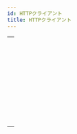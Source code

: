```yaml
---
id: HTTPクライアント
title: HTTPクライアント
---
```


|                                                                                                                               |
| ----------------------------------------------------------------------------------------------------------------------------- |
| [<!-- INCLUDE #_command_.HTTP AUTHENTICATE.Syntax -->](../../commands-legacy/http-authenticate.md)<br/>                       |
| [<!-- INCLUDE #_command_.HTTP Get.Syntax -->](../../commands-legacy/http-get.md)<br/>                                         |
| [<!-- INCLUDE #_command_.HTTP Get certificates folder.Syntax -->](../../commands-legacy/http-get-certificates-folder.md)<br/> |
| [<!-- INCLUDE #_command_.HTTP GET OPTION.Syntax -->](../../commands-legacy/http-get-option.md)<br/>                           |
| [<!-- INCLUDE #_command_.HTTP Parse message.Syntax -->](../../commands/http-parse-message.md)<br/>                            |
| [<!-- INCLUDE #_command_.HTTP Request.Syntax -->](../../commands-legacy/http-request.md)<br/>                                 |
| [<!-- INCLUDE #_command_.HTTP SET CERTIFICATES FOLDER.Syntax -->](../../commands-legacy/http-set-certificates-folder.md)<br/> |
| [<!-- INCLUDE #_command_.HTTP SET OPTION.Syntax -->](../../commands-legacy/http-set-option.md)<br/>                           |
